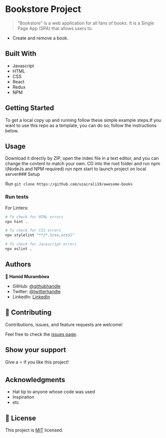 # Bookstore Project

> "Bookstore" is a web application for all fans of books. It is a Single Page App (SPA) that allows users to:

- Create and remove a book.


## Built With

- Javascript
- HTML
- CSS
- React
- Redux 
- NPM


## Getting Started

To get a local copy up and running follow these simple example steps.If you want to use this repo as a template, you can do so; follow the instructions below.

## Usage
Download it directly by ZIP, open the index file in a text editor, and you can change the content to match your own. CD into the root folder and run npm i(NodeJs and NPM required) run npm start to launch project on local server### Setup

Run `git clone https://github.com/uzairali19/awesome-books`
### Run tests

For Linters:

```bash
# To check for HTML errors
npx hint .

# To check for CSS errors
npx stylelint "**/*.{css,scss}"

# To check for Javascript errors
npx eslint .
```
## Authors

👤 **Hamid Murambiwa**

- GitHub: [@githubhandle](https://github.com/hamid-murambiwa)
- Twitter: [@twitterhandle](https://twitter.com/Hamid87789454)
- LinkedIn: [LinkedIn](https://www.linkedin.com/in/hamid-murambiwa-8a9a9520a/)


## 🤝 Contributing

Contributions, issues, and feature requests are welcome!

Feel free to check the [issues page](https://github.com/hamid-murambiwa/To-Do-list/issues).

## Show your support

Give a ⭐️ if you like this project!

## Acknowledgments

- Hat tip to anyone whose code was used
- Inspiration
- etc

## 📝 License

This project is [MIT](./MIT.md) licensed.